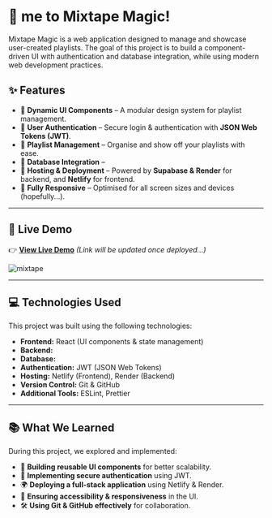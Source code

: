 # 🎵 me to Mixtape Magic!

Mixtape Magic is a web application designed to manage and showcase user-created playlists. The goal of this project is to build a component-driven UI with authentication and database integration, while using modern web development practices.

## ✨ Features

- 🎨 **Dynamic UI Components** – A modular design system for playlist management.
- 🔐 **User Authentication** – Secure login & authentication with **JSON Web Tokens (JWT)**.
- 🎵 **Playlist Management** – Organise and show off your playlists with ease.
- 📡 **Database Integration** –
- 🚀 **Hosting & Deployment** – Powered by **Supabase & Render** for backend, and **Netlify** for frontend.
- 📱 **Fully Responsive** – Optimised for all screen sizes and devices (hopefully...).

---

## 🚀 Live Demo

👉 **[View Live Demo](mixtapemagic.netlify.app/)** _(Link will be updated once deployed...)_

![mixtape](https://github.com/user-attachments/assets/37fb6a98-e248-4113-a08d-740c39cd3e66)


---

## 💻 Technologies Used

This project was built using the following technologies:

- **Frontend:** React (UI components & state management)
- **Backend:**
- **Database:**
- **Authentication:** JWT (JSON Web Tokens)
- **Hosting:** Netlify (Frontend), Render (Backend)
- **Version Control:** Git & GitHub
- **Additional Tools:** ESLint, Prettier

---

## 📚 What We Learned

During this project, we explored and implemented:

- 📌 **Building reusable UI components** for better scalability.
- 🔐 **Implementing secure authentication** using JWT.
- 🌍 **Deploying a full-stack application** using Netlify & Render.
- 🎨 **Ensuring accessibility & responsiveness** in the UI.
- 🛠 **Using Git & GitHub effectively** for collaboration.

